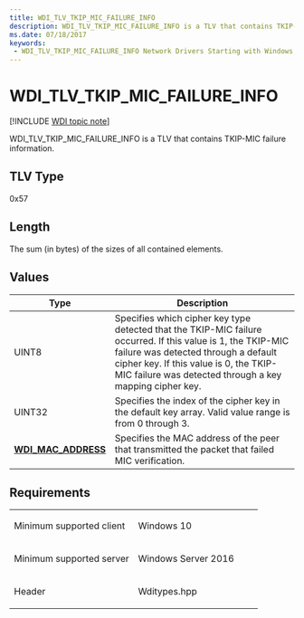 ```yaml
---
title: WDI_TLV_TKIP_MIC_FAILURE_INFO
description: WDI_TLV_TKIP_MIC_FAILURE_INFO is a TLV that contains TKIP-MIC failure information.
ms.date: 07/18/2017
keywords:
 - WDI_TLV_TKIP_MIC_FAILURE_INFO Network Drivers Starting with Windows Vista
---
```


# WDI\_TLV\_TKIP\_MIC\_FAILURE\_INFO

[!INCLUDE [WDI topic note](../includes/wdi-version-warning.md)]


WDI\_TLV\_TKIP\_MIC\_FAILURE\_INFO is a TLV that contains TKIP-MIC failure information.

## TLV Type


0x57

## Length


The sum (in bytes) of the sizes of all contained elements.

## Values


| Type                                              | Description                                                                                                                                                                                                                                              |
|---------------------------------------------------|----------------------------------------------------------------------------------------------------------------------------------------------------------------------------------------------------------------------------------------------------------|
| UINT8                                             | Specifies which cipher key type detected that the TKIP-MIC failure occurred. If this value is 1, the TKIP-MIC failure was detected through a default cipher key. If this value is 0, the TKIP-MIC failure was detected through a key mapping cipher key. |
| UINT32                                            | Specifies the index of the cipher key in the default key array. Valid value range is from 0 through 3.                                                                                                                                                   |
| [**WDI\_MAC\_ADDRESS**](/windows-hardware/drivers/ddi/dot11wdi/ns-dot11wdi-_wdi_mac_address) | Specifies the MAC address of the peer that transmitted the packet that failed MIC verification.                                                                                                                                                          |

 

## Requirements

<table>
<colgroup>
<col width="50%" />
<col width="50%" />
</colgroup>
<tbody>
<tr class="odd">
<td><p>Minimum supported client</p></td>
<td><p>Windows 10</p></td>
</tr>
<tr class="even">
<td><p>Minimum supported server</p></td>
<td><p>Windows Server 2016</p></td>
</tr>
<tr class="odd">
<td><p>Header</p></td>
<td>Wditypes.hpp</td>
</tr>
</tbody>
</table>

 

